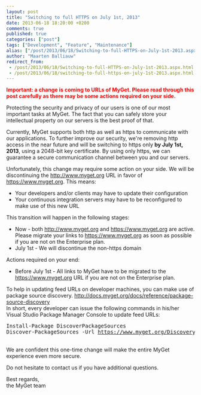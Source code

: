 ```yaml
---
layout: post
title: "Switching to full HTTPS on July 1st, 2013"
date: 2013-06-18 18:20:00 +0200
comments: true
published: true
categories: ["post"]
tags: ["Development", "Feature", "Maintenance"]
alias: ["/post/2013/06/18/Switching-to-full-HTTPS-on-July-1st-2013.aspx", "/post/2013/06/18/switching-to-full-https-on-july-1st-2013.aspx"]
author: "Maarten Balliauw"
redirect_from:
 - /post/2013/06/18/Switching-to-full-HTTPS-on-July-1st-2013.aspx.html
 - /post/2013/06/18/switching-to-full-https-on-july-1st-2013.aspx.html
---
```


<p><strong><span style="color: #ff0000;">Important: a change is coming to URLs of MyGet. Please read through this post carefully as there may be some actions required on your side.</span></strong></p>
<p>Protecting the security and privacy of our users is one of our most important tasks at MyGet. The fact that you can safely store your intellectual property on our servers is the best proof of that.</p>
<p>Currently, MyGet supports both http as well as https to communicate with our applications. To further improve our security, we're removing http access in the near future and will be switching to https only <strong>by July 1st, 2013</strong>, using a 2048-bit key certificate. By using only https, we can guarantee a secure communication channel between you and our servers.</p>
<p>Unfortunately, this change may require some action on your side. We will be discontinuing the <a href="http://www.myget.org/">http://www.myget.org</a> URL in favor of <a href="https://www.myget.org/">https://www.myget.org</a>. This means:</p>
<ul>
<li>Your developers and/or clients may have to update their configuration</li>
<li>Your continuous integration servers may have to be reconfigured to make use of this new URL</li>
</ul>
<p>This transition will happen in the following stages:</p>
<ul>
<li>Now - both <a href="http://www.myget.org/">http://www.myget.org</a> and <a href="https://www.myget.org/">https://www.myget.org</a> are active. Please migrate your links to <a href="https://www.myget.org/">https://www.myget.org</a> as soon as possible if you are not on the Enterprise plan.</li>
<li>July 1st - We will discontinue the non-https domain</li>
</ul>
<p>Actions required on your end:</p>
<ul>
<li>Before July 1st - All links to MyGet have to be migrated to the <a href="https://www.myget.org/">https://www.myget.org</a> URL if you are not on the Enterprise plan.</li>
</ul>
<p>To help in updating feed URLs on developer machines, you can make use of package source discovery. <a href="http://docs.myget.org/docs/reference/package-source-discovery">http://docs.myget.org/docs/reference/package-source-discovery</a> <br />In short, every developer can issue the following commands in his/her Visual Studio Package Manager Console to update feed URLs:</p>
<pre>Install-Package DiscoverPackageSources
Discover-PackageSources -Url <a href="https://www.myget.org/Discovery/Feed/">https://www.myget.org/Discovery/Feed/</a></pre>
<p><br />We are confident this one-time change will make the entire MyGet experience even more secure.</p>
<p>Do not hesitate to contact us if you have additional questions.</p>
<p>Best regards, <br />the MyGet team</p>

